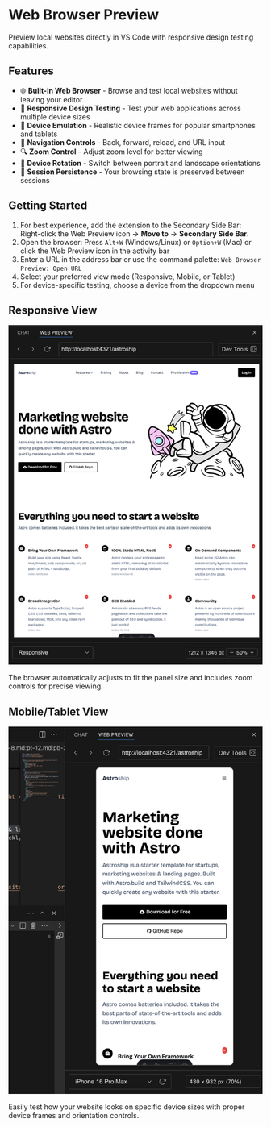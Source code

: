 # Web Browser Preview

Preview local websites directly in VS Code with responsive design testing capabilities.

## Features

- 🌐 **Built-in Web Browser** - Browse and test local websites without leaving your editor
- 📱 **Responsive Design Testing** - Test your web applications across multiple device sizes
- 📱 **Device Emulation** - Realistic device frames for popular smartphones and tablets
- 🔄 **Navigation Controls** - Back, forward, reload, and URL input
- 🔍 **Zoom Control** - Adjust zoom level for better viewing
- 🔄 **Device Rotation** - Switch between portrait and landscape orientations
- 💾 **Session Persistence** - Your browsing state is preserved between sessions

## Getting Started

1. For best experience, add the extension to the Secondary Side Bar: Right-click the Web Preview icon → **Move to** → **Secondary Side Bar**.
2. Open the browser: Press `Alt+W` (Windows/Linux) or `Option+W` (Mac) or click the Web Preview icon in the activity bar
3. Enter a URL in the address bar or use the command palette: `Web Browser Preview: Open URL`
4. Select your preferred view mode (Responsive, Mobile, or Tablet)
5. For device-specific testing, choose a device from the dropdown menu

## Responsive View

![Responsive View](https://github.com/knuspermixx/Web-Browser-Preview/raw/main/media/screenshot-1.png)

The browser automatically adjusts to fit the panel size and includes zoom controls for precise viewing.

## Mobile/Tablet View

![Mobile/Tablet View](https://github.com/knuspermixx/Web-Browser-Preview/raw/main/media/screenshot-2.png)

Easily test how your website looks on specific device sizes with proper device frames and orientation controls.
